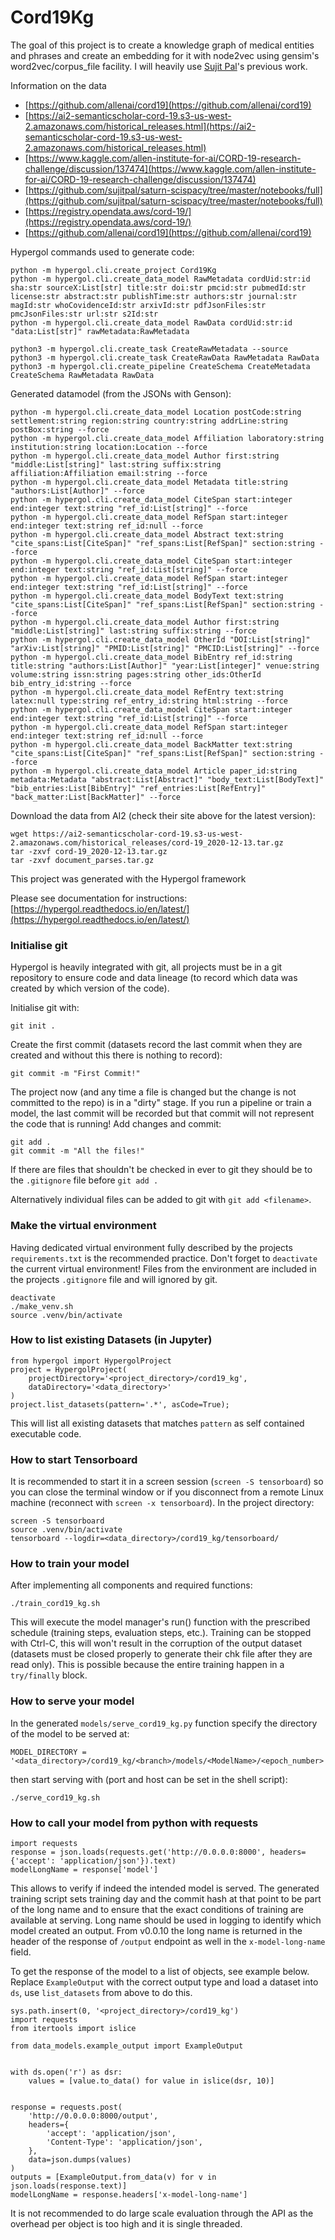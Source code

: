 # Cord19Kg

The goal of this project is to create a knowledge graph of medical entities and phrases and create an embedding for it with node2vec using gensim's word2vec/corpus_file facility. I will heavily use [Sujit Pal](https://github.com/sujitpal)'s previous work.

Information on the data 

-   [https://github.com/allenai/cord19](https://github.com/allenai/cord19)
-   [https://ai2-semanticscholar-cord-19.s3-us-west-2.amazonaws.com/historical_releases.html](https://ai2-semanticscholar-cord-19.s3-us-west-2.amazonaws.com/historical_releases.html)
-   [https://www.kaggle.com/allen-institute-for-ai/CORD-19-research-challenge/discussion/137474](https://www.kaggle.com/allen-institute-for-ai/CORD-19-research-challenge/discussion/137474)
-   [https://github.com/sujitpal/saturn-scispacy/tree/master/notebooks/full](https://github.com/sujitpal/saturn-scispacy/tree/master/notebooks/full)
-   [https://registry.opendata.aws/cord-19/](https://registry.opendata.aws/cord-19/)
-   [https://github.com/allenai/cord19](https://github.com/allenai/cord19)

Hypergol commands used to generate code:

```
python -m hypergol.cli.create_project Cord19Kg
python -m hypergol.cli.create_data_model RawMetadata cordUid:str:id sha:str sourceX:List[str] title:str doi:str pmcid:str pubmedId:str license:str abstract:str publishTime:str authors:str journal:str magId:str whoCovidenceId:str arxivId:str pdfJsonFiles:str pmcJsonFiles:str url:str s2Id:str
python -m hypergol.cli.create_data_model RawData cordUid:str:id "data:List[str]" rawMetadata:RawMetadata

python3 -m hypergol.cli.create_task CreateRawMetadata --source
python3 -m hypergol.cli.create_task CreateRawData RawMetadata RawData
python3 -m hypergol.cli.create_pipeline CreateSchema CreateMetadata CreateSchema RawMetadata RawData
```

Generated datamodel (from the JSONs with Genson):

```
python -m hypergol.cli.create_data_model Location postCode:string settlement:string region:string country:string addrLine:string postBox:string --force
python -m hypergol.cli.create_data_model Affiliation laboratory:string institution:string location:Location --force
python -m hypergol.cli.create_data_model Author first:string "middle:List[string]" last:string suffix:string affiliation:Affiliation email:string --force
python -m hypergol.cli.create_data_model Metadata title:string "authors:List[Author]" --force
python -m hypergol.cli.create_data_model CiteSpan start:integer end:integer text:string "ref_id:List[string]" --force
python -m hypergol.cli.create_data_model RefSpan start:integer end:integer text:string ref_id:null --force
python -m hypergol.cli.create_data_model Abstract text:string "cite_spans:List[CiteSpan]" "ref_spans:List[RefSpan]" section:string --force
python -m hypergol.cli.create_data_model CiteSpan start:integer end:integer text:string "ref_id:List[string]" --force
python -m hypergol.cli.create_data_model RefSpan start:integer end:integer text:string "ref_id:List[string]" --force
python -m hypergol.cli.create_data_model BodyText text:string "cite_spans:List[CiteSpan]" "ref_spans:List[RefSpan]" section:string --force
python -m hypergol.cli.create_data_model Author first:string "middle:List[string]" last:string suffix:string --force
python -m hypergol.cli.create_data_model OtherId "DOI:List[string]" "arXiv:List[string]" "PMID:List[string]" "PMCID:List[string]" --force
python -m hypergol.cli.create_data_model BibEntry ref_id:string title:string "authors:List[Author]" "year:List[integer]" venue:string volume:string issn:string pages:string other_ids:OtherId bib_entry_id:string --force
python -m hypergol.cli.create_data_model RefEntry text:string latex:null type:string ref_entry_id:string html:string --force
python -m hypergol.cli.create_data_model CiteSpan start:integer end:integer text:string "ref_id:List[string]" --force
python -m hypergol.cli.create_data_model RefSpan start:integer end:integer text:string ref_id:null --force
python -m hypergol.cli.create_data_model BackMatter text:string "cite_spans:List[CiteSpan]" "ref_spans:List[RefSpan]" section:string --force
python -m hypergol.cli.create_data_model Article paper_id:string metadata:Metadata "abstract:List[Abstract]" "body_text:List[BodyText]" "bib_entries:List[BibEntry]" "ref_entries:List[RefEntry]" "back_matter:List[BackMatter]" --force
```



Download the data from AI2 (check their site above for the latest version):

```
wget https://ai2-semanticscholar-cord-19.s3-us-west-2.amazonaws.com/historical_releases/cord-19_2020-12-13.tar.gz
tar -zxvf cord-19_2020-12-13.tar.gz 
tar -zxvf document_parses.tar.gz
```

This project was generated with the Hypergol framework

Please see documentation for instructions: [https://hypergol.readthedocs.io/en/latest/](https://hypergol.readthedocs.io/en/latest/)

### Initialise git

Hypergol is heavily integrated with git, all projects must be in a git repository to ensure code and data lineage (to record which data was created by which version of the code).

Initialise git with:

```git init .```

Create the first commit (datasets record the last commit when they are created and without this there is nothing to record):

```git commit -m "First Commit!"```

The project now (and any time a file is changed but the change is not committed to the repo) is in a "dirty" stage. If you run a pipeline or train a model, the last commit will be recorded but that commit will not represent the code that is running! Add changes and commit:

```
git add .
git commit -m "All the files!"
```

If there are files that shouldn't be checked in ever to git they should be to the `.gitignore` file before `git add .`

Alternatively individual files can be added to git with `git add <filename>`.

### Make the virtual environment

Having dedicated virtual environment fully described by the projects `requirements.txt` is the recommended practice. Don't forget to `deactivate` the current virtual environment! Files from the environment are included in the projects `.gitignore` file and will ignored by git.

```
deactivate
./make_venv.sh
source .venv/bin/activate
```


### How to list existing Datasets (in Jupyter)

```
from hypergol import HypergolProject
project = HypergolProject(
    projectDirectory='<project_directory>/cord19_kg',
    dataDirectory='<data_directory>'
)
project.list_datasets(pattern='.*', asCode=True);
```

This will list all existing datasets that matches `pattern` as self contained executable code.


### How to start Tensorboard

It is recommended to start it in a screen session (`screen -S tensorboard`) so you can close the terminal window or if you disconnect from a remote Linux machine (reconnect with `screen -x tensorboard`). In the project directory:

```
screen -S tensorboard
source .venv/bin/activate
tensorboard --logdir=<data_directory>/cord19_kg/tensorboard/
```


### How to train your model

After implementing all components and required functions:

```
./train_cord19_kg.sh
```

This will execute the model manager's run() function with the prescribed schedule (training steps, evaluation steps, etc.). Training can be stopped with Ctrl-C, this will won't result in the corruption of the output dataset (datasets must be closed properly to generate their chk file after they are read only). This is possible because the entire training happen in a `try/finally` block.

### How to serve your model

In the generated `models/serve_cord19_kg.py` function specify the directory of the model to be served at:

```
MODEL_DIRECTORY = '<data_directory>/cord19_kg/<branch>/models/<ModelName>/<epoch_number>'
```

then start serving with (port and host can be set in the shell script):

```
./serve_cord19_kg.sh
```


### How to call your model from python with requests

```
import requests
response = json.loads(requests.get('http://0.0.0.0:8000', headers={'accept': 'application/json'}).text)
modelLongName = response['model']
```

This allows to verify if indeed the intended model is served. The generated training script sets training day and the commit hash at that point to be part of the long name and to ensure that the exact conditions of training are available at serving. Long name should be used in logging to identify which model created an output. From v0.0.10 the long name is returned in the header of the response of `/output` endpoint as well in the `x-model-long-name` field.

To get the response of the model to a list of objects, see example below. Replace `ExampleOutput` with the correct output type and load a dataset into `ds`, use `list_datasets` from above to do this.

```
sys.path.insert(0, '<project_directory>/cord19_kg')
import requests
from itertools import islice

from data_models.example_output import ExampleOutput


with ds.open('r') as dsr:
    values = [value.to_data() for value in islice(dsr, 10)]


response = requests.post(
    'http://0.0.0.0:8000/output',
    headers={
        'accept': 'application/json',
        'Content-Type': 'application/json',
    },
    data=json.dumps(values)
)
outputs = [ExampleOutput.from_data(v) for v in json.loads(response.text)]
modelLongName = response.headers['x-model-long-name']
```

It is not recommended to do large scale evaluation through the API as the overhead per object is too high and it is single threaded.
